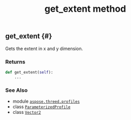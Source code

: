 ﻿---
title: get_extent method
second_title: Aspose.3D for Python via .NET API References
description: 
type: docs
weight: 50
url: /aspose.threed.profiles/parameterizedprofile/get_extent/
is_root: false
---

## get_extent {#}

Gets the extent in x and y dimension.


### Returns 





```python
def get_extent(self):
    ...
```





### See Also
* module [`aspose.threed.profiles`](../../)
* class [`ParameterizedProfile`](/3d/python-net/aspose.threed.profiles/parameterizedprofile)
* class [`Vector2`](/3d/python-net/aspose.threed.utilities/vector2)
